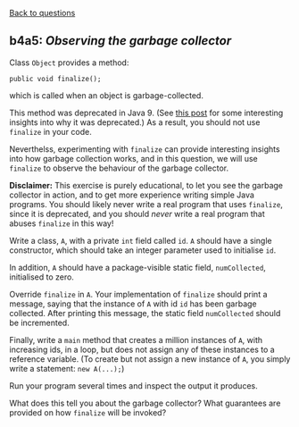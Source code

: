 [Back to questions](../README.md)

## b4a5: *Observing the garbage collector*

Class `Object` provides a method:

```
public void finalize();
```

which is called when an object is garbage-collected.

This method was deprecated in Java 9.  (See [this post](https://stackoverflow.com/a/56454348) for some interesting insights into why it was deprecated.)  As a result, you should not use `finalize` in your code.

Neverthelss, experimenting with `finalize` can provide interesting insights into how garbage collection works, and in this question, we will use `finalize` to observe the behaviour of the garbage collector.

**Disclaimer:** This exercise is purely educational, to let you see the garbage collector in action,
and to get more experience writing simple Java programs.  You should likely never write a real program that uses `finalize`, since it is deprecated, and you should *never* write a real program that abuses `finalize` in this way!

Write a class, `A`, with a private `int` field called `id`.  `A` should have a single constructor, which
should take an integer parameter used to initialise `id`.

In addition, `A` should have a package-visible static field, `numCollected`, initialised to zero.

Override `finalize` in `A`.  Your implementation of `finalize` should print a message, saying that the instance of `A`
with id `id` has been garbage collected.  After printing this message, the static field `numCollected` should be incremented.

Finally, write a `main` method that creates a million instances of `A`, with increasing ids, in a loop, but does not assign any of these instances to a reference variable.  (To create but not assign a new instance of `A`, you simply write a statement: `new A(...);`)

Run your program several times and inspect the output it produces.

What does this tell you about the garbage collector?  What guarantees are provided on how `finalize` will be invoked?
